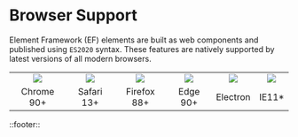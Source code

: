 <!--
type: page
title: Browser Support
location: ./start/browser-support
layout: default
-->

# Browser Support
Element Framework (EF) elements are built as web components and published using `ES2020` syntax. These features are natively supported by latest versions of all modern browsers.


<table>
<tbody><tr>
<td align="center"><img src="/resources/images/chrome.png"></img></td>
<td align="center"><img src="/resources/images/safari.png"></img></td>
<td align="center"><img src="/resources/images/firefox.png"></img></td>
<td align="center"><img src="/resources/images/edge.png"></img></td>
<td align="center"><img src="/resources/images/electron.png"></img></td>
<td align="center"><img src="/resources/images/ie.png"></img></td>
</tr>
<tr>
<td align="center">Chrome 90+</td>
<td align="center">Safari 13+</td>
<td align="center">Firefox 88+</td>
<td align="center">Edge 90+</td>
<td align="center">Electron</td>
<td align="center">IE11*</td>
</tr></tbody>
</table>

::footer::
